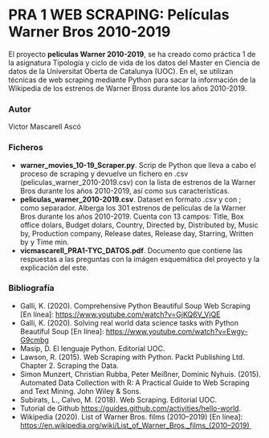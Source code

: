 # PRA 1 WEB SCRAPING: Películas Warner Bros 2010-2019

El proyecto **peliculas Warner 2010-2019**, se ha creado como práctica 1 de la asignatura Tipología y ciclo de vida de los datos del Master en Ciencia de datos de la Universitat Oberta de Catalunya (UOC). En el, se utilizan técnicas de web scraping mediante Python para sacar la información de la Wikipedia de los estrenos de Warner Bross durante los años 2010-2019.

### Autor

Victor Mascarell Ascó

### Ficheros 

* **warner_movies_10-19_Scraper.py**. Scrip de Python que lleva a cabo el proceso de scraping y devuelve un fichero en .csv (peliculas_warner_2010-2019.csv) con la lista de estrenos de la Warner Bros durante los años 2010-2019, así como sus características.
* **peliculas_warner_2010-2019.csv**. Dataset en formato .csv y con ; como separador. Alberga los 301 estrenos de películas de la Warner Bros durante los años 2010-2019. Cuenta con 13 campos: Title, Box office dolars, Budget dolars, Country, Directed by, Distributed by, Music by, Production company, Release dates, Release day, Starring, Written by y Time min.
* **vicmascarell_PRA1-TYC_DATOS.pdf**. Documento que contiene las respuestas a las preguntas con la imágen esquemática del proyecto y la explicación del este. 


### Bibliografía

* Galli, K. (2020). Comprehensive Python Beautiful Soup Web Scraping [En línea]: https://www.youtube.com/watch?v=GjKQ6V_ViQE
* Galli, K. (2020). Solving real world data science tasks with Python Beautiful Soup [En línea]: https://www.youtube.com/watch?v=Ewgy-G9cmbg
* Masip, D. El lenguaje Python. Editorial UOC.
* Lawson, R. (2015). Web Scraping with Python. Packt Publishing Ltd. Chapter 2. Scraping the Data.
* Simon Munzert, Christian Rubba, Peter Meißner, Dominic Nyhuis. (2015). Automated Data Collection with R: A Practical Guide to Web Scraping and Text Mining. John Wiley & Sons.
* Subirats, L., Calvo, M. (2018). Web Scraping. Editorial UOC. 
* Tutorial de Github https://guides.github.com/activities/hello-world. 
* Wikipedia (2020). List of Warner Bros. films (2010–2019) [En línea]: https://en.wikipedia.org/wiki/List_of_Warner_Bros._films_(2010–2019) 
